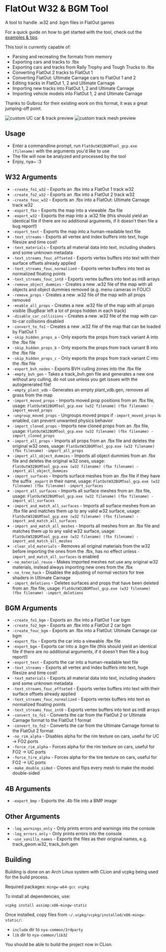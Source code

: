 # FlatOut W32 & BGM Tool

A tool to handle .w32 and .bgm files in FlatOut games

For a quick guide on how to get started with the tool, check out the [examples & tips](https://github.com/gaycoderprincess/FlatOutW32BGMTool/blob/main/EXAMPLES.md).

This tool is currently capable of:
- Parsing and recreating the formats from memory
- Exporting cars and tracks to .fbx
- Exporting cars and tracks from Rally Trophy and Tough Trucks to .fbx
- Converting FlatOut 2 tracks to FlatOut 1
- Converting FlatOut: Ultimate Carnage cars to FlatOut 1 and 2
- Editing tracks in FlatOut 1, 2 and Ultimate Carnage
- Importing new tracks into FlatOut 1, 2 and Ultimate Carnage
- Importing vehicle models into FlatOut 1, 2 and Ultimate Carnage

Thanks to Gulbroz for their existing work on this format, it was a great jumping-off point.

![custom UC car & track preview](https://i.imgur.com/YQR6Hel.png)
![custom track mesh preview](https://i.imgur.com/lpQsDOl.png)

## Usage

- Enter a commandline prompt, run `FlatOutW32BGMTool_gcp.exe (filename)` with the arguments you'd like to use
- The file will now be analyzed and processed by the tool
- Enjoy, nya~ :3

## W32 Arguments

- `-create_fo1_w32` - Exports an .fbx into a FlatOut 1 track w32
- `-create_fo2_w32` - Exports an .fbx into a FlatOut 2 track w32
- `-create_fouc_w32` - Exports an .fbx into a FlatOut: Ultimate Carnage track w32
- `-export_fbx` - Exports the map into a viewable .fbx file
- `-export_w32` - Exports the map into a .w32 file (this should yield an identical file if there are no additional arguments, if it doesn't then file a bug report!)
- `-export_text` - Exports the map into a human-readable text file
- `-text_streams` - Exports all vertex and index buffers into text, huge filesize and time cost!
- `-text_materials` - Exports all material data into text, including shaders and some unknown metadata
- `-text_streams_fouc_offseted` - Exports vertex buffers into text with their surface offsets already applied
- `-text_streams_fouc_normalized` - Exports vertex buffers into text as normalized floating points
- `-text_streams_fouc_int8` - Exports vertex buffers into text as int8 arrays
- `-remove_object_dummies` - Creates a new .w32 file of the map with all objects and object dummies removed (e.g. menu cameras in FOUC)
- `-remove_props` - Creates a new .w32 file of the map with all props removed
- `-enable_all_props` - Creates a new .w32 file of the map with all props visible (BugBear left a lot of props hidden in each track)
- `-disable_car_collisions` - Creates a new .w32 file of the map with car-to-car collisions disabled
- `-convert_to_fo1` - Creates a new .w32 file of the map that can be loaded by FlatOut 1
- `-skip_hidden_props_a` - Only exports the props from track variant A into the .fbx file
- `-skip_hidden_props_b` - Only exports the props from track variant B into the .fbx file
- `-skip_hidden_props_c` - Only exports the props from track variant C into the .fbx file
- `-export_bvh_nodes` - Exports BVH culling zones into the .fbx file
- `-empty_bvh_gen` - Takes a track_bvh.gen file and generates a new one without any culling, do not use unless you get issues with the autogenerated file!
- `-empty_plant_vdb` - Generates an empty plant_vdb.gen, removes all grass from the map
- `-import_moved_props` - Imports moved prop positions from an .fbx file, usage: `FlatOutW32BGMTool_gcp.exe (w32 filename) (fbx filename) -import_moved_props`
- `-ungroup_moved_props` - Ungroups moved props if `-import_moved_props` is enabled, can prevent unwanted physics behavior
- `-import_cloned_props` - Imports new cloned props from an .fbx file, usage: `FlatOutW32BGMTool_gcp.exe (w32 filename) (fbx filename) -import_cloned_props`
- `-import_all_props` - Imports all props from an .fbx file and deletes the original w32 ones, usage: `FlatOutW32BGMTool_gcp.exe (w32 filename) (fbx filename) -import_all_props`
- `-import_all_object_dummies` - Imports all object dummies from an .fbx file and deletes the original w32 ones, usage: `FlatOutW32BGMTool_gcp.exe (w32 filename) (fbx filename) -import_all_object_dummies`
- `-import_surfaces` - Imports surface meshes from an .fbx file if they have the suffix `_export` in their name, usage: `FlatOutW32BGMTool_gcp.exe (w32 filename) (fbx filename) -import_surfaces`
- `-import_all_surfaces` - Imports all surface meshes from an .fbx file, usage: `FlatOutW32BGMTool_gcp.exe (w32 filename) (fbx filename) -import_all_surfaces`
- `-import_and_match_all_surfaces` - Imports all surface meshes from an .fbx file and matches them up to any valid w32 surface, usage: `FlatOutW32BGMTool_gcp.exe (w32 filename) (fbx filename) -import_and_match_all_surfaces`
- `-import_and_match_all_meshes` - Imports all meshes from an .fbx file and matches them up to any valid w32 surface, usage: `FlatOutW32BGMTool_gcp.exe (w32 filename) (fbx filename) -import_and_match_all_meshes`
- `-clear_old_materials` - Removes all original materials from the w32 before importing the ones from the .fbx, has no effect unless `-import_and_match_all_surfaces` is enabled
- `-no_material_reuse` - Makes imported meshes not use any original w32 materials, instead always importing new ones from the .fbx
- `-no_tree_hack` - Disables the adjusting of normal vectors for tree shaders in Ultimate Carnage
- `-import_deletions` - Deletes surfaces and props that have been deleted from an .fbx file, usage: `FlatOutW32BGMTool_gcp.exe (w32 filename) (fbx filename) -import_deletions`

## BGM Arguments
- `-create_fo1_bgm` - Exports an .fbx into a FlatOut 1 car bgm
- `-create_fo2_bgm` - Exports an .fbx into a FlatOut 2 car bgm
- `-create_fouc_bgm` - Exports an .fbx into a FlatOut: Ultimate Carnage car bgm
- `-export_fbx` - Exports the car into a viewable .fbx file
- `-export_bgm` - Exports car into a .bgm file (this should yield an identical file if there are no additional arguments, if it doesn't then file a bug report!)
- `-export_text` - Exports the car into a human-readable text file
- `-text_streams` - Exports all vertex and index buffers into text, huge filesize and time cost!
- `-text_materials` - Exports all material data into text, including shaders and some unknown metadata
- `-text_streams_fouc_offseted` - Exports vertex buffers into text with their surface offsets already applied
- `-text_streams_fouc_normalized` - Exports vertex buffers into text as normalized floating points
- `-text_streams_fouc_int8` - Exports vertex buffers into text as int8 arrays
- `-convert_to_fo1` - Converts the car from the FlatOut 2 or Ultimate Carnage format to the FlatOut 1 format
- `-convert_to_fo2` - Converts the car from the Ultimate Carnage format to the FlatOut 2 format
- `-no_rim_alpha` - Disables alpha for the rim texture on cars, useful for UC -> FO2 ports
- `-force_rim_alpha` - Forces alpha for the rim texture on cars, useful for FO2 -> UC ports
- `-force_tire_alpha` - Forces alpha for the tire texture on cars, useful for FO2 -> UC ports
- `-make_double_sided` - Clones and flips every mesh to make the model double-sided

## 4B Arguments
- `-export_bmp` - Exports the .4b file into a BMP image

## Other Arguments
- `-log_warnings_only` - Only prints errors and warnings into the console
- `-log_errors_only` - Only prints errors into the console
- `-use_vanilla_names` - Exports the files as their original names, e.g. track_geom.w32, track_bvh.gen

## Building

Building is done on an Arch Linux system with CLion and vcpkg being used for the build process.

Required packages: `mingw-w64-gcc vcpkg`

To install all dependencies, use:
```console
vcpkg install assimp:x86-mingw-static
```

Once installed, copy files from `~/.vcpkg/vcpkg/installed/x86-mingw-static/`:

- `include` dir to `nya-common/3rdparty`
- `lib` dir to `nya-common/lib32`

You should be able to build the project now in CLion.

